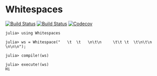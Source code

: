 # Whitespaces

[![Build Status](https://travis-ci.com/goropikari/Whitespaces.jl.svg?branch=master)](https://travis-ci.com/goropikari/Whitespaces.jl)
[![Build Status](https://ci.appveyor.com/api/projects/status/github/goropikari/Whitespaces.jl?svg=true)](https://ci.appveyor.com/project/goropikari/Whitespaces-jl)
[![Codecov](https://codecov.io/gh/goropikari/Whitespaces.jl/branch/master/graph/badge.svg)](https://codecov.io/gh/goropikari/Whitespaces.jl)


```
julia> using Whitespaces

julia> ws = Whitespace("   \t  \t   \n\t\n     \t\t \t  \t\n\t\n  \n\n\n");

julia> compile!(ws)

julia> execute!(ws)
Hi
```
